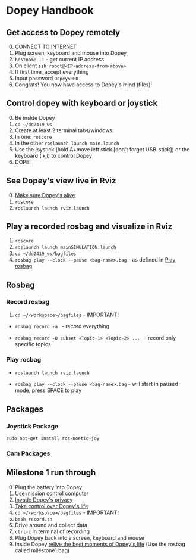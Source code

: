 # Dopey Handbook

## Get access to Dopey remotely

0. CONNECT TO INTERNET
1. Plug screen, keyboard and mouse into Dopey
2. `hostname -I` - get current IP address
3. On client `ssh robot@<IP-address-from-above>` 
4. If first time, accept everything
5. Input password `Dopey5000`
6. Congrats! You now have access to Dopey's mind (files)!


## Control dopey with keyboard or joystick
0. Be inside Dopey
1. `cd ~/dd2419_ws`
2. Create at least 2 terminal tabs/windows
3. In one: `roscore`
4. In the other `roslaunch launch main.launch`
5. Use the joystick (hold A+move left stick [don't forget USB-stick]) or the keyboard (ikjl) to control Dopey
6. DOPE! 

## See Dopey's view live in Rviz
0. [Make sure Dopey's alive](#control-dopey-with-keyboard-or-joystick)
1. `roscore`
2. `roslaunch launch rviz.launch`

## Play a recorded rosbag and visualize in Rviz

1. `roscore`
2. `roslaunch launch mainSIMULATION.launch`
3. `cd ~/dd2419_ws/bagfiles`
4. `rosbag play --clock --pause <bag-name>.bag` - as defined in [Play rosbag](#play-rosbag)

## Rosbag
### Record rosbag

1. `cd ~/<workspace>/bagfiles` - IMPORTANT!

-  `rosbag record -a ` - record everything


-  `rosbag record -O subset <Topic-1> <Topic-2> ... ` - record only specific topics

### Play rosbag

- `roslaunch launch rviz.launch`
  
- `rosbag play --clock --pause <bag-name>.bag` - will start in paused mode, press SPACE to play


## Packages
### Joystick Package
`sudo apt-get install ros-noetic-joy`

### Cam Packages


## Milestone 1 run through

0. Plug the battery into Dopey
1. Use mission control computer
2. [Invade Dopey's privacy](#get-access-to-dopey-remotely)
3. [Take control over Dopey's life](#control-dopey-with-keyboard-or-joystick)
4. `cd ~/<workspace>/bagfiles` - IMPORTANT!
5. `bash record.sh`
6. Drive around and collect data
7. `ctrl-c` in terminal of recording
8. Plug Dopey back into a screen, keyboard and mouse
9. Inside Dopey [relive the best moments of Dopey's life](#play-a-recorded-rosbag-and-visualize-in-rviz) (Use the rosbag called milestone1.bag)
